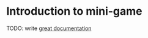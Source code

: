 # Introduction to mini-game

TODO: write [great documentation](http://jacobian.org/writing/what-to-write/)

